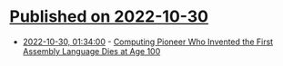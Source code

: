 # [Published on 2022-10-30](index.md)

* [2022-10-30, 01:34:00](https://developers.slashdot.org/story/22/10/30/0056213/computing-pioneer-who-invented-the-first-assembly-language-dies-at-age-100?utm_source=rss1.0mainlinkanon&utm_medium=feed) - [Computing Pioneer Who Invented the First Assembly Language Dies at Age 100](https://developers.slashdot.org/story/22/10/30/0056213/computing-pioneer-who-invented-the-first-assembly-language-dies-at-age-100?utm_source=rss1.0mainlinkanon&utm_medium=feed)

